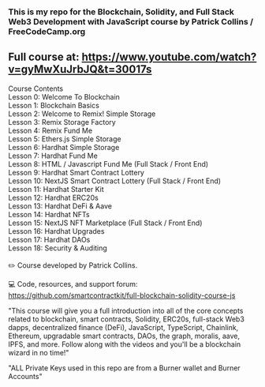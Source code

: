 ### This is my repo for the Blockchain, Solidity, and Full Stack Web3 Development with JavaScript course by Patrick Collins / FreeCodeCamp.org

## Full course at: https://www.youtube.com/watch?v=gyMwXuJrbJQ&t=30017s

Course Contents<br>
Lesson 0: Welcome To Blockchain<br>
Lesson 1: Blockchain Basics<br>
Lesson 2: Welcome to Remix! Simple Storage<br>
Lesson 3: Remix Storage Factory<br>
Lesson 4: Remix Fund Me<br>
Lesson 5: Ethers.js Simple Storage<br>
Lesson 6: Hardhat Simple Storage<br>
Lesson 7: Hardhat Fund Me<br>
Lesson 8: HTML / Javascript Fund Me (Full Stack / Front End)<br>
Lesson 9: Hardhat Smart Contract Lottery<br>
Lesson 10: NextJS Smart Contract Lottery (Full Stack / Front End)<br>
Lesson 11: Hardhat Starter Kit<br>
Lesson 12: Hardhat ERC20s<br>
Lesson 13: Hardhat DeFi & Aave<br>
Lesson 14: Hardhat NFTs <br>
Lesson 15: NextJS NFT Marketplace (Full Stack / Front End)<br>
Lesson 16: Hardhat Upgrades<br>
Lesson 17: Hardhat DAOs<br>
Lesson 18: Security & Auditing <br>
<br>
✏️ Course developed by Patrick Collins.


💻 Code, resources, and support forum: 
https://github.com/smartcontractkit/full-blockchain-solidity-course-js

"This course will give you a full introduction into all of the core concepts related to blockchain, smart contracts, Solidity, ERC20s, full-stack Web3 dapps, decentralized finance (DeFi), JavaScript, TypeScript, Chainlink, Ethereum, upgradable smart contracts, DAOs, the graph, moralis, aave, IPFS, and more. Follow along with the videos and you'll be a blockchain wizard in no time!"

"ALL Private Keys used in this repo are from a Burner wallet and Burner Accounts"
